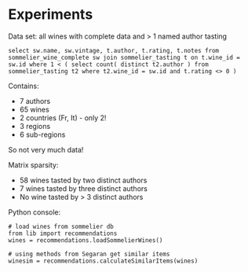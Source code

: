 # Experiments

Data set: all wines with complete data and > 1 named author tasting

    select sw.name, sw.vintage, t.author, t.rating, t.notes from sommelier_wine_complete sw join sommelier_tasting t on t.wine_id = sw.id where 1 < ( select count( distinct t2.author ) from sommelier_tasting t2 where t2.wine_id = sw.id and t.rating <> 0 )

Contains:

 - 7 authors
 - 65 wines
 - 2 countries (Fr, It) - only 2! 
 - 3 regions
 - 6 sub-regions

So not very much data!

Matrix sparsity:

 - 58 wines tasted by two distinct authors
 - 7 wines tasted by three distinct authors
 - No wine tasted by > 3 distinct authors

Python console:

    # load wines from sommelier db
    from lib import recommendations
    wines = recommendations.loadSommelierWines()

    # using methods from Segaran get similar items
    winesim = recommendations.calculateSimilarItems(wines)


